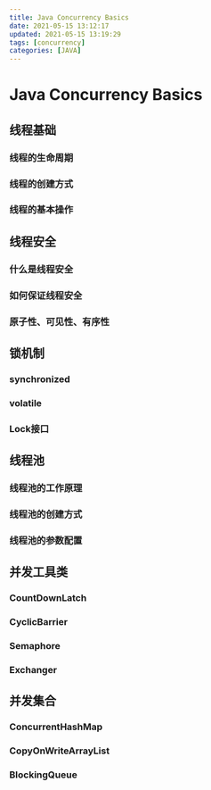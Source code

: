 ```yaml
---
title: Java Concurrency Basics
date: 2021-05-15 13:12:17
updated: 2021-05-15 13:19:29
tags: [concurrency]
categories: [JAVA]
---
```


# Java Concurrency Basics

## 线程基础

### 线程的生命周期

### 线程的创建方式

### 线程的基本操作

## 线程安全

### 什么是线程安全

### 如何保证线程安全

### 原子性、可见性、有序性

## 锁机制

### synchronized

### volatile

### Lock接口

## 线程池

### 线程池的工作原理

### 线程池的创建方式

### 线程池的参数配置

## 并发工具类

### CountDownLatch

### CyclicBarrier

### Semaphore

### Exchanger

## 并发集合

### ConcurrentHashMap

### CopyOnWriteArrayList

### BlockingQueue 